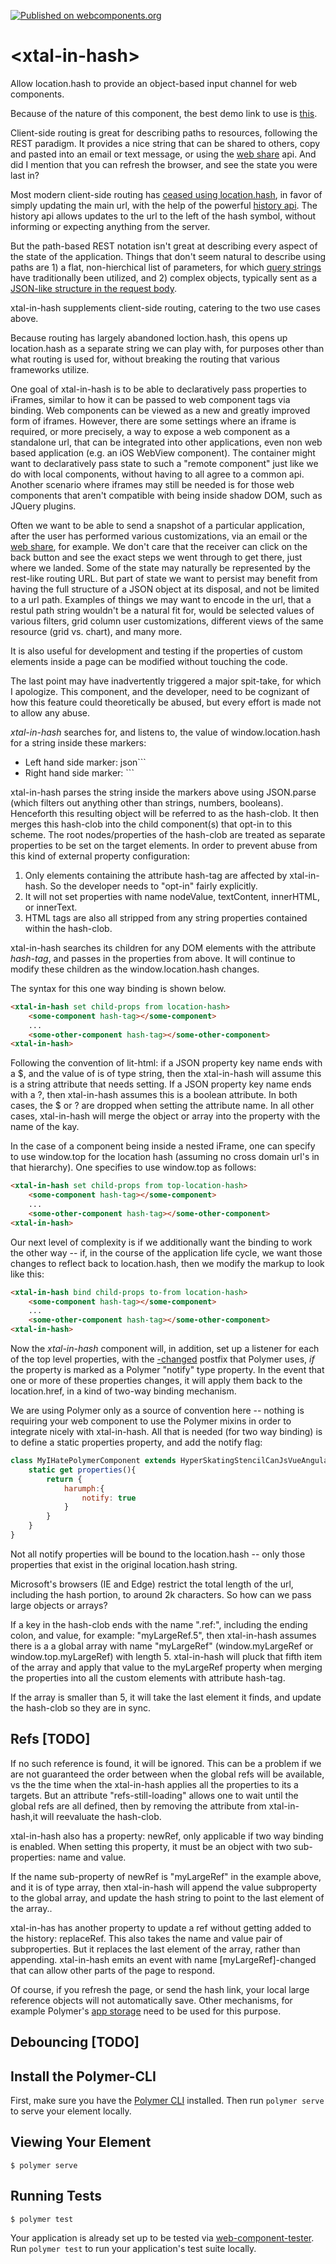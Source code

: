 [![Published on webcomponents.org](https://img.shields.io/badge/webcomponents.org-published-blue.svg)](https://www.webcomponents.org/element/bahrus/xtal-in-hash)

# \<xtal-in-hash\>


Allow location.hash to provide an object-based input channel for web components.  

Because of the nature of this component, the best demo link to use is [this](http://rawgit.com/bahrus/xtal/master/bower_components/xtal-in-hash/demo/index.html).

Client-side routing is great for describing paths to resources, following the REST paradigm.  It provides a nice string that can be shared to others, copy and pasted into an email or text message, or using the [web share](https://developers.google.com/web/updates/2016/09/navigator-share) api.  And did I mention that you  can refresh the browser, and see the state you were last in?  

Most modern client-side routing has [ceased using location.hash](http://krasimirtsonev.com/blog/article/deep-dive-into-client-side-routing-navigo-pushstate-hash), in favor of simply updating the main url, with the help of the powerful [history api](https://developer.mozilla.org/en-US/docs/Web/API/History_API).  The history api allows updates to the url to the left of the hash symbol, without informing or expecting anything from the server.  

But the path-based REST notation isn't great at describing every aspect of the state of the application.  Things that don't seem natural to describe using paths are 1)  a flat, non-hierchical list of parameters, for which [query strings](https://www.songsterr.com/a/wa/api/) have traditionally been utilized, and 2) complex objects, typically sent as a [JSON-like structure in the request body](http://graphql.org/).  

xtal-in-hash supplements client-side routing, catering to the two use cases above.

Because routing has largely abandoned loction.hash, this opens up location.hash as a separate string we can play with, for purposes other than what routing is used for, without breaking the routing that various frameworks utilize.

One goal of xtal-in-hash is to be able to declaratively pass properties to iFrames, similar to how it can be passed to web component tags via binding.  Web components can be viewed as a new and greatly improved form of iframes.  However, there are some settings where an iframe is required, or more precisely, a way to expose a web component as a standalone url, that can be integrated into other applications, even non web based application (e.g. an iOS WebView component).  The container might want to declaratively pass state to such a "remote component" just like we do with local components, without having to all agree to a common api.  Another scenario where iframes may still be needed is for those web components that aren't compatible with being inside shadow DOM, such as JQuery plugins.

Often we want to be able to send a snapshot of a particular application, after the user has performed various customizations, via an email or the [web share](https://developers.google.com/web/updates/2016/09/navigator-share), for example.  We don't care that the receiver can click on the back button and see the exact steps we went through to get there, just where we landed.  Some of the state may naturally be represented by the rest-like routing URL.  But part of state we want to persist may benefit from having the full structure of a JSON object at its disposal, and not be limited to a url path. Examples of things we may want to encode in the url, that a restul path string wouldn't be a natural fit for, would be selected values of various filters, grid column user customizations, different views of the same resource (grid vs. chart), and many more.

It is also useful for development and testing if the properties of custom elements inside a page can be modified without touching the code.

The last point may have inadvertently triggered a major spit-take, for which I apologize. This component, and the developer, need to be cognizant of how this feature could theoretically be abused, but every effort is made not to allow any abuse.

*xtal-in-hash* searches for, and listens to, the value of window.location.hash for a string inside these markers:

 *  Left hand side marker: json```
 *  Right hand side marker: ``` 

xtal-in-hash parses the string inside the markers above using JSON.parse (which filters out anything other than strings, numbers, booleans). Henceforth this resulting object will be referred to as the hash-clob. It then merges this hash-clob into the child component(s) that opt-in to this scheme.  The root nodes/properties of the hash-clob are treated as separate properties to be set on the target elements. In order to prevent abuse from this kind of external property configuration:

1)  Only elements containing the attribute  hash-tag are affected by xtal-in-hash.  So the developer needs to "opt-in" fairly explicitly.
2)  It will not set properties with name nodeValue, textContent, innerHTML, or innerText.  
3)  HTML tags are also all stripped from any string properties contained within the hash-clob.

xtal-in-hash searches its children for any DOM elements with the attribute *hash-tag*, and passes in the properties from above.  It will continue to modify these children as the window.location.hash changes.

The syntax for this one way binding is shown below.

```html
<xtal-in-hash set child-props from location-hash>
    <some-component hash-tag></some-component>
    ...
    <some-other-component hash-tag></some-other-component>
<xtal-in-hash>
```

Following the convention of lit-html: if a JSON property key name  ends with a $, and the value of is of type string, then the xtal-in-hash will assume this is a string attribute that needs setting.  If a JSON property key name ends with a ?, then xtal-in-hash assumes this is a boolean attribute.  In both cases, the $ or ? are dropped when setting the attribute name.  In all other cases, xtal-in-hash will merge the object or array into the property with the name of the kay.  

In the case of a component being inside a nested iFrame, one can specify to use window.top for the location hash (assuming no cross domain url's in that hierarchy).  One specifies to use window.top as follows:

```html
<xtal-in-hash set child-props from top-location-hash>
    <some-component hash-tag></some-component>
    ...
    <some-other-component hash-tag></some-other-component>
<xtal-in-hash>
```

Our next level of complexity is if we additionally want the binding to work the other way -- if, in the course of the application life cycle, we want those changes to reflect back to location.hash, then we modify the markup to look like this:

```html
<xtal-in-hash bind child-props to-from location-hash>
    <some-component hash-tag></some-component>
    ...
    <some-other-component hash-tag></some-other-component>
<xtal-in-hash>
```

 Now the *xtal-in-hash* component will, in addition, set up a listener for each of the top level properties, with the [-changed](https://www.polymer-project.org/2.0/docs/devguide/data-system#change-events) postfix that Polymer uses, *if* the property is marked as a Polymer "notify" type property.  In the event that one or more of these properties changes, it will apply them back to the location.href, in a kind of two-way binding mechanism.

 We are using Polymer only as a source of convention here -- nothing is requiring your web component to use the Polymer mixins in order to integrate nicely with xtal-in-hash. All that is needed (for two way binding) is to define a static properties property, and add the notify flag:

 ```JavaScript
 class MyIHatePolymerComponent extends HyperSkatingStencilCanJsVueAngularXtagLitElement {
     static get properties(){
         return {
             harumph:{
                 notify: true
             }
         }
     }
 }
 ```

Not all notify properties will be bound to the location.hash -- only those properties that exist in the original location.hash string.  


Microsoft's browsers (IE and Edge) restrict the total length of the url, including the hash portion, to around 2k characters.  So how can we pass large objects or arrays?

If a key in the hash-clob ends with the name ".ref:", including the ending colon, and value, for example: "myLargeRef.5", then xtal-in-hash assumes there is a a global array with name "myLargeRef" (window.myLargeRef or window.top.myLargeRef) with length 5.  xtal-in-hash will pluck that fifth item of the array and apply that value to the myLargeRef property when merging the properties into all the custom elements with attribute hash-tag. 

If the array is smaller than 5, it will take the last element it finds, and update the hash-clob so they are in sync.



## Refs [TODO]

If no such reference is found, it will be ignored.  This can be a problem if we are not guaranteed the order between when the global refs will be available, vs the the time when the xtal-in-hash applies all the properties to its a targets.  But an attribute "refs-still-loading" allows one to wait until the global refs are all defined, then by removing the attribute from xtal-in-hash,it will reevaluate the hash-clob. 

xtal-in-hash also has a property:  newRef, only applicable if two way binding is enabled.  When setting this property, it must be an object with two sub-properties:  name and value.

If the name sub-property of newRef is "myLargeRef" in the example above, and it is of type array, then xtal-in-hash will append the value subproperty to the global array, and update the hash string to point to the last element of the array..

xtal-in-has has another property to update a ref without getting added to the history:  replaceRef.  This also takes the name and value pair of subproperties. But it replaces the last element of the array, rather than appending.  xtal-in-hash emits an event with name [myLargeRef]-changed that can allow other parts of the page to respond.

Of course, if you refresh the page, or send the hash link, your local large reference objects will not automatically save.  Other mechanisms, for example Polymer's [app storage](https://www.webcomponents.org/element/PolymerElements/app-storage) need to be used for this purpose.


## Debouncing [TODO]

## Install the Polymer-CLI

First, make sure you have the [Polymer CLI](https://www.npmjs.com/package/polymer-cli) installed. Then run `polymer serve` to serve your element locally.

## Viewing Your Element

```
$ polymer serve
```

## Running Tests

```
$ polymer test
```

Your application is already set up to be tested via [web-component-tester](https://github.com/Polymer/web-component-tester). Run `polymer test` to run your application's test suite locally.
